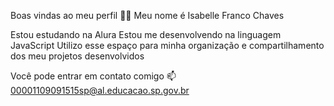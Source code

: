 Boas vindas ao meu perfil 💙💙
Meu nome é Isabelle Franco Chaves 

Estou estudando na Alura
Estou me desenvolvendo na linguagem JavaScript
Utilizo esse espaço para minha organização e compartilhamento dos meu projetos desenvolvidos

Você pode entrar em contato comigo 📫
00001109091515sp@al.educacao.sp.gov.br
